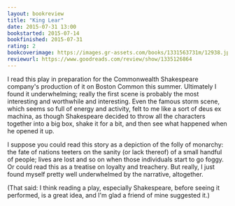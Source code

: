 ```yaml
---
layout: bookreview
title: "King Lear"
date: 2015-07-31 13:00
bookstarted: 2015-07-14
bookfinished: 2015-07-31
rating: 2
bookcoverimage: https://images.gr-assets.com/books/1331563731m/12938.jpg
reviewurl: https://www.goodreads.com/review/show/1335126864
---
```


I read this play in preparation for the Commonwealth Shakespeare company's production of it on Boston Common this summer. Ultimately I found it underwhelming; really the first scene is probably the most interesting and worthwhile and interesting. Even the famous storm scene, which seems so full of energy and activity, felt to me like a sort of deus ex machina, as though Shakespeare decided to throw all the characters together into a big box, shake it for a bit, and then see what happened when he opened it up.



I suppose you could read this story as a depiction of the folly of monarchy: the fate of nations teeters on the sanity (or lack thereof) of a small handful of people; lives are lost and so on when those individuals start to go foggy. Or could read this as a treatise on loyalty and treachery. But really, I just found myself pretty well underwhelmed by the narrative, altogether.



(That said: I think reading a play, especially Shakespeare, before seeing it performed, is a great idea, and I'm glad a friend of mine suggested it.)